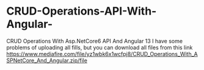 # CRUD-Operations-API-With-Angular-
CRUD Operations With Asp.NetCore6 API And Angular 13 
I have some problems of uploading all fills, but you can download all files from this link
https://www.mediafire.com/file/yz1wbk6x1wcfpj8/CRUD_Operations_With_ASPNetCore_And_Angular.zip/file
